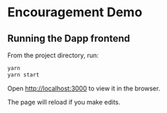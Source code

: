 # Encouragement Demo

## Running the Dapp frontend

From the project directory, run:

```bash
yarn
yarn start
```

Open [http://localhost:3000](http://localhost:3000) to view it in the browser.

The page will reload if you make edits.
